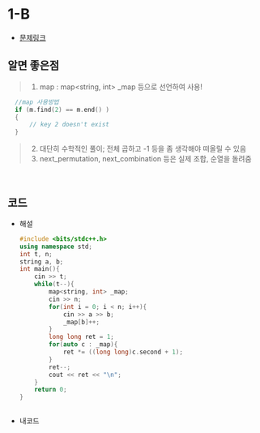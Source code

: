 # 1-B

- [문제링크](https://www.acmicpc.net/problem/9375)

## 알면 좋은점

> 1. map : map<string, int> \_map 등으로 선언하여 사용!

```c++
  //map 사용방법
  if (m.find(2) == m.end() )
  {
      // key 2 doesn't exist
  }
```

> 2. 대단히 수학적인 풀이; 전체 곱하고 -1 등을 좀 생각해야 떠올릴 수 있음
> 3. next_permutation, next_combination 등은 실제 조합, 순열을 돌려줌

<br>

## 코드

- 해설

  ```c++
  #include <bits/stdc++.h>
  using namespace std;
  int t, n;
  string a, b;
  int main(){
      cin >> t;
      while(t--){
          map<string, int> _map;
          cin >> n;
          for(int i = 0; i < n; i++){
              cin >> a >> b;
              _map[b]++;
          }
          long long ret = 1;
          for(auto c : _map){
              ret *= ((long long)c.second + 1);
          }
          ret--;
          cout << ret << "\n";
      }
      return 0;
  }



  ```

- 내코드

  ```c++


  ```
